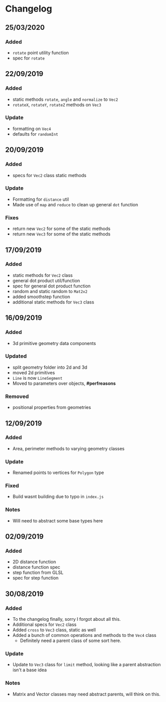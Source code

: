 # Changelog

## 25/03/2020
### Added
- `rotate` point utility function
- spec for `rotate`

## 22/09/2019
### Added
- static methods `rotate`, `angle` and `normalize` to `Vec2`
- `rotateX`, `rotateY`, `rotateZ` methods on `Vec3`

### Update
- formatting on `Vec4`
- defaults for `randomInt`

## 20/09/2019
### Added
- specs for `Vec2` class static methods

### Update
- Formatting for `distance` util
- Made use of `map` and `reduce` to clean up general `dot` function

### Fixes
- return new `Vec2` for some of the static methods
- return new `Vec3` for some of the static methods

## 17/09/2019
### Added
- static methods for `Vec2` class
- general dot product util/function
- spec for general dot product function
- random and static random to `Mat2x2`
- added smoothstep function
- additional static methods for `Vec3` class

## 16/09/2019
### Added
- 3d primitive geometry data components

### Updated
- split geometry folder into 2d and 3d
- moved 2d primitives
- `Line` is now `LineSegment`
- Moved to parameters over objects, **#perfreasons**

### Removed
- positional properties from geometries

## 12/09/2019
### Added
- Area, perimeter methods to varying geometry classes

### Update 
- Renamed points to vertices for `Polygon` type

### Fixed
- Build wasnt building due to typo in `index.js`

### Notes
- Will need to abstract some base types here

## 02/09/2019
### Added
- 2D distance function
- distance function spec
- step function from GLSL
- spec for step function

## 30/08/2019
### Added
- To the changelog finally, sorry I forgot about all this.
- Additional specs for `Vec2` class
- Added `cross` to `Vec3` class, static as well
- Added a bunch of common operations and methods to the `Vec4` class
  - Definitely need a parent class of some sort here.

### Update
- Update to `Vec3` class for `limit` method, looking like a parent abstraction isn't a base idea

### Notes
- Matrix and Vector classes may need abstract parents, will think on this.
